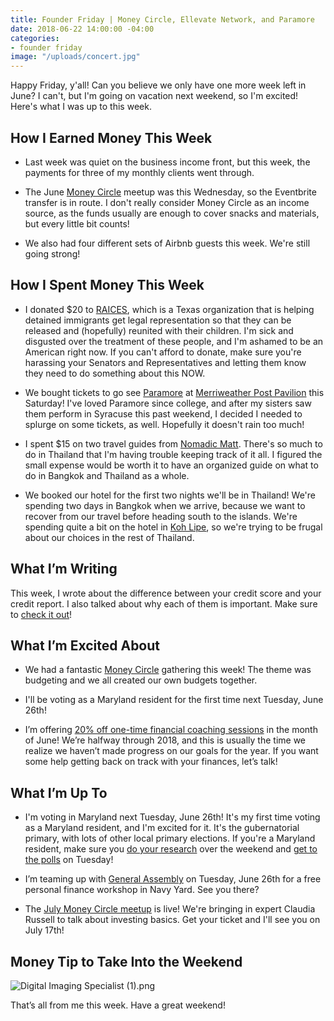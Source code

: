 ```yaml
---
title: Founder Friday | Money Circle, Ellevate Network, and Paramore
date: 2018-06-22 14:00:00 -04:00
categories:
- founder friday
image: "/uploads/concert.jpg"
---
```


Happy Friday, y'all! Can you believe we only have one more week left in June? I can't, but I'm going on vacation next weekend, so I'm excited! Here's what I was up to this week.

## **How I Earned Money This Week**

* Last week was quiet on the business income front, but this week, the payments for three of my monthly clients went through.

* The June [Money Circle](https://www.maggiegermano.com/moneycircle/) meetup was this Wednesday, so the Eventbrite transfer is in route. I don't really consider Money Circle as an income source, as the funds usually are enough to cover snacks and materials, but every little bit counts!

* We also had four different sets of Airbnb guests this week. We're still going strong!

## **How I Spent Money This Week**

* I donated $20 to [RAICES](https://www.raicestexas.org/), which is a Texas organization that is helping detained immigrants get legal representation so that they can be released and (hopefully) reunited with their children. I'm sick and disgusted over the treatment of these people, and I'm ashamed to be an American right now. If you can't afford to donate, make sure you're harassing your Senators and Representatives and letting them know they need to do something about this NOW. 

* We bought tickets to go see [Paramore](http://www.paramore.net/) at [Merriweather Post Pavilion](https://www.merriweathermusic.com/) this Saturday! I've loved Paramore since college, and after my sisters saw them perform in Syracuse this past weekend, I decided I needed to splurge on some tickets, as well. Hopefully it doesn't rain too much!

* I spent $15 on two travel guides from [Nomadic Matt](https://www.nomadicmatt.com/). There's so much to do in Thailand that I'm having trouble keeping track of it all. I figured the small expense would be worth it to have an organized guide on what to do in Bangkok and Thailand as a whole.

* We booked our hotel for the first two nights we'll be in Thailand! We're spending two days in Bangkok when we arrive, because we want to recover from our travel before heading south to the islands. We're spending quite a bit on the hotel in [Koh Lipe](http://kohlipethailand.com/), so we're trying to be frugal about our choices in the rest of Thailand. 

## **What I’m Writing**

This week, I wrote about the difference between your credit score and your credit report. I also talked about why each of them is important. Make sure to [check it out](https://www.maggiegermano.com/blog/the-difference-between-your-credit-score-and-your-credit-report/)!

## **What I’m Excited About**

* We had a fantastic [Money Circle](https://www.maggiegermano.com/moneycircle/) gathering this week! The theme was budgeting and we all created our own budgets together. 

* I'll be voting as a Maryland resident for the first time next Tuesday, June 26th! 

* I’m offering [20% off one-time financial coaching sessions](https://maggiegermanofinancialcoaching.as.me/onetimediscount) in the month of June! We’re halfway through 2018, and this is usually the time we realize we haven’t made progress on our goals for the year. If you want some help getting back on track with your finances, let’s talk!

## **What I’m Up To**

* I'm voting in Maryland next Tuesday, June 26th! It's my first time voting as a Maryland resident, and I'm excited for it. It's the gubernatorial primary, with lots of other local primary elections. If you're a Maryland resident, make sure you [do your research](https://www.elections.maryland.gov/elections/2018/primary_candidates/index.html) over the weekend and [get to the polls](https://voterservices.elections.maryland.gov/PollingPlaceSearch) on Tuesday!

* I’m teaming up with [General Assembly](https://generalassemb.ly/education/mo-money-mo-worries-get-financially-savvy-in-2018/washington-dc/49127) on Tuesday, June 26th for a free personal finance workshop in Navy Yard. See you there?

* The [July Money Circle meetup](https://www.maggiegermano.com/events/investing-101/) is live! We're bringing in expert Claudia Russell to talk about investing basics. Get your ticket and I'll see you on July 17th!

## **Money Tip to Take Into the Weekend**

![Digital Imaging Specialist (1).png](/uploads/Digital%20Imaging%20Specialist%20(1).png)

That’s all from me this week. Have a great weekend!
